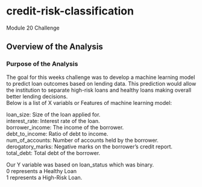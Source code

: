 # credit-risk-classification
Module 20 Challenge

## Overview of the Analysis

### Purpose of the Analysis
The goal for this weeks challenge was to develop a machine learning model to predict loan outcomes based on lending data. This prediction would allow the institution to separate high-risk loans and healthy loans making overall better lending decisions.  
Below is a list of X variabls or Features of machine learning model:  

loan_size: Size of the loan applied for.  
interest_rate: Interest rate of the loan.  
borrower_income: The income of the borrower.  
debt_to_income: Ratio of debt to income.  
num_of_accounts: Number of accounts held by the borrower.  
derogatory_marks: Negative marks on the borrower’s credit report.  
total_debt: Total debt of the borrower.  

Our Y variable was based on loan_status which was binary.  
0 represents a Healthy Loan  
1 represents a High-Risk Loan.  

